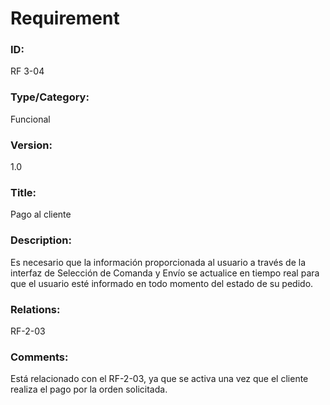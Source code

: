 # Requirement

### ID:

RF 3-04

### Type/Category:

Funcional

### Version:

1.0

### Title:

Pago al cliente

### Description:

Es necesario que la información proporcionada al usuario a través de la interfaz de Selección de Comanda y Envío se actualice en tiempo real para que el usuario esté informado en todo momento del estado de su pedido.

### Relations:

RF-2-03

### Comments:

Está relacionado con el RF-2-03, ya que se activa una vez que el cliente realiza el pago por la orden solicitada.
